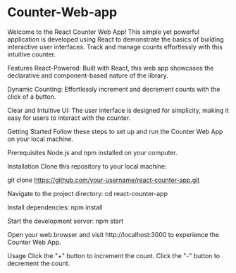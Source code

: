 # Counter-Web-app
Welcome to the React Counter Web App! This simple yet powerful application is developed using React to demonstrate the basics of building interactive user interfaces. Track and manage counts effortlessly with this intuitive counter.

Features
React-Powered: Built with React, this web app showcases the declarative and component-based nature of the library.

Dynamic Counting: Effortlessly increment and decrement counts with the click of a button.

Clear and Intuitive UI: The user interface is designed for simplicity, making it easy for users to interact with the counter.

Getting Started
Follow these steps to set up and run the Counter Web App on your local machine.

Prerequisites
Node.js and npm installed on your computer.


Installation
Clone this repository to your local machine:

git clone https://github.com/your-username/react-counter-app.git

Navigate to the project directory:
cd react-counter-app


Install dependencies:
npm install

Start the development server:
npm start

Open your web browser and visit http://localhost:3000 to experience the Counter Web App.

Usage
Click the "+" button to increment the count.
Click the "-" button to decrement the count.
